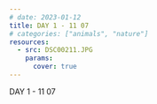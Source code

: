 ```yaml
---
# date: 2023-01-12
title: DAY 1 - 11 07
# categories: ["animals", "nature"]
resources:
  - src: DSC00211.JPG
    params:
      cover: true
---
```


DAY 1 - 11 07